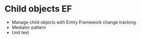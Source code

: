# Child objects EF

- Manage child objects with Entity Framework change tracking.
- Mediator pattern
- Unit test